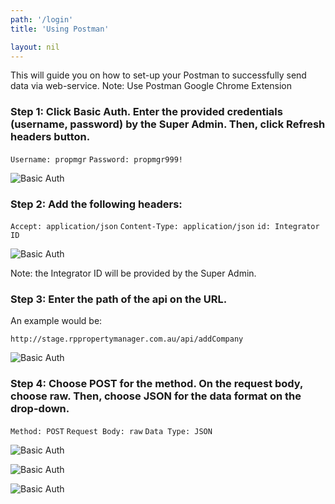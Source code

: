```yaml
---
path: '/login'
title: 'Using Postman'

layout: nil
---
```


This will guide you on how to set-up your Postman to successfully
send data via web-service.
Note: Use Postman Google Chrome Extension

### Step 1: Click Basic Auth. Enter the provided credentials (username, password) by the Super Admin. Then, click Refresh headers button.

```Username: propmgr```
```Password: propmgr999!```

![Basic Auth](images/basic-auth.png)

### Step 2: Add the following headers:

```Accept: application/json```
```Content-Type: application/json```
```id: Integrator ID```

![Basic Auth](images/headers.png)

Note: the Integrator ID will be provided by the Super Admin.

### Step 3: Enter the path of the api on the URL.
An example would be:

```http://stage.rppropertymanager.com.au/api/addCompany```

![Basic Auth](images/api-url.png)

### Step 4: Choose POST for the method. On the request body, choose raw. Then, choose JSON for the data format on the drop-down.

```Method: POST```
```Request Body: raw```
```Data Type: JSON```

![Basic Auth](images/ws-method-1.png)

![Basic Auth](images/ws-method-2.png)

![Basic Auth](images/request-body-data-format.png)



